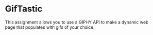 # GifTastic
This assignment allows you to use a GIPHY API to make a dynamic web page that populates with gifs of your choice.
